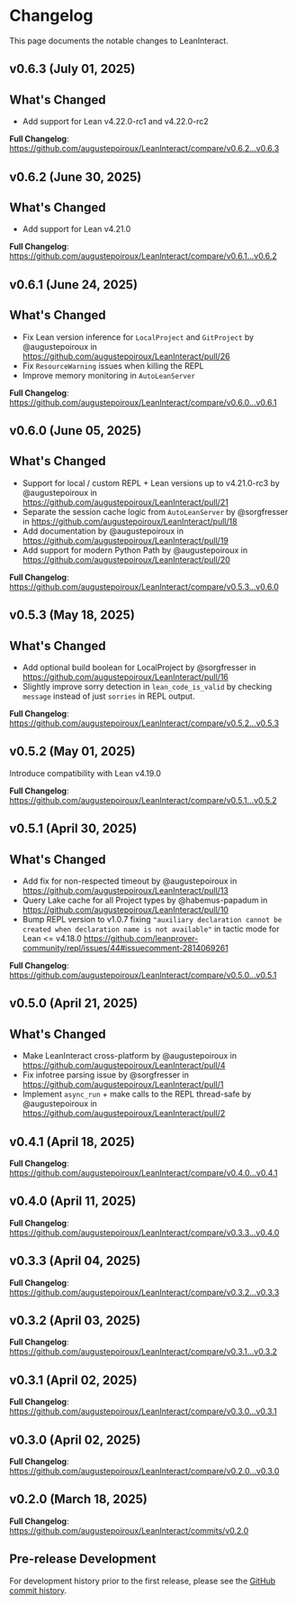 # Changelog

This page documents the notable changes to LeanInteract.

## v0.6.3 (July 01, 2025)

## What's Changed

- Add support for Lean v4.22.0-rc1 and v4.22.0-rc2

**Full Changelog**: <https://github.com/augustepoiroux/LeanInteract/compare/v0.6.2...v0.6.3>

## v0.6.2 (June 30, 2025)

## What's Changed

- Add support for Lean v4.21.0

**Full Changelog**: <https://github.com/augustepoiroux/LeanInteract/compare/v0.6.1...v0.6.2>

## v0.6.1 (June 24, 2025)

## What's Changed

- Fix Lean version inference for `LocalProject` and `GitProject` by @augustepoiroux in <https://github.com/augustepoiroux/LeanInteract/pull/26>
- Fix `ResourceWarning` issues when killing the REPL
- Improve memory monitoring in `AutoLeanServer`

**Full Changelog**: <https://github.com/augustepoiroux/LeanInteract/compare/v0.6.0...v0.6.1>

## v0.6.0 (June 05, 2025)

## What's Changed

- Support for local / custom REPL + Lean versions up to v4.21.0-rc3 by @augustepoiroux in <https://github.com/augustepoiroux/LeanInteract/pull/21>
- Separate the session cache logic from `AutoLeanServer` by @sorgfresser in <https://github.com/augustepoiroux/LeanInteract/pull/18>
- Add documentation by @augustepoiroux in <https://github.com/augustepoiroux/LeanInteract/pull/19>
- Add support for modern Python Path by @augustepoiroux in <https://github.com/augustepoiroux/LeanInteract/pull/20>

**Full Changelog**: <https://github.com/augustepoiroux/LeanInteract/compare/v0.5.3...v0.6.0>

## v0.5.3 (May 18, 2025)

## What's Changed

- Add optional build boolean for LocalProject by @sorgfresser in <https://github.com/augustepoiroux/LeanInteract/pull/16>
- Slightly improve sorry detection in `lean_code_is_valid` by checking `message` instead of just `sorries` in REPL output.

**Full Changelog**: <https://github.com/augustepoiroux/LeanInteract/compare/v0.5.2...v0.5.3>

## v0.5.2 (May 01, 2025)

Introduce compatibility with Lean v4.19.0

**Full Changelog**: <https://github.com/augustepoiroux/LeanInteract/compare/v0.5.1...v0.5.2>

## v0.5.1 (April 30, 2025)

## What's Changed

- Add fix for non-respected timeout by @augustepoiroux in <https://github.com/augustepoiroux/LeanInteract/pull/13>
- Query Lake cache for all Project types by @habemus-papadum in <https://github.com/augustepoiroux/LeanInteract/pull/10>
- Bump REPL version to v1.0.7 fixing `"auxiliary declaration cannot be created when declaration name is not available"` in tactic mode for Lean <= v4.18.0 <https://github.com/leanprover-community/repl/issues/44#issuecomment-2814069261>

**Full Changelog**: <https://github.com/augustepoiroux/LeanInteract/compare/v0.5.0...v0.5.1>

## v0.5.0 (April 21, 2025)

## What's Changed

- Make LeanInteract cross-platform by @augustepoiroux in <https://github.com/augustepoiroux/LeanInteract/pull/4>
- Fix infotree parsing issue by @sorgfresser in <https://github.com/augustepoiroux/LeanInteract/pull/1>
- Implement `async_run` + make calls to the REPL thread-safe by @augustepoiroux in <https://github.com/augustepoiroux/LeanInteract/pull/2>

## v0.4.1 (April 18, 2025)

**Full Changelog**: <https://github.com/augustepoiroux/LeanInteract/compare/v0.4.0...v0.4.1>

## v0.4.0 (April 11, 2025)

**Full Changelog**: <https://github.com/augustepoiroux/LeanInteract/compare/v0.3.3...v0.4.0>

## v0.3.3 (April 04, 2025)

**Full Changelog**: <https://github.com/augustepoiroux/LeanInteract/compare/v0.3.2...v0.3.3>

## v0.3.2 (April 03, 2025)

**Full Changelog**: <https://github.com/augustepoiroux/LeanInteract/compare/v0.3.1...v0.3.2>

## v0.3.1 (April 02, 2025)

**Full Changelog**: <https://github.com/augustepoiroux/LeanInteract/compare/v0.3.0...v0.3.1>

## v0.3.0 (April 02, 2025)

**Full Changelog**: <https://github.com/augustepoiroux/LeanInteract/compare/v0.2.0...v0.3.0>

## v0.2.0 (March 18, 2025)

**Full Changelog**: <https://github.com/augustepoiroux/LeanInteract/commits/v0.2.0>

## Pre-release Development

For development history prior to the first release, please see the [GitHub commit history](https://github.com/augustepoiroux/LeanInteract/commits/main).
